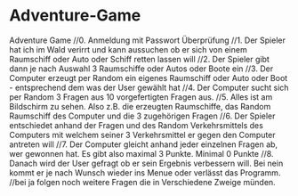 # Adventure-Game
Adventure Game
 //0. Anmeldung mit Passwort Überprüfung
            //1. Der Spieler hat ich im Wald verirrt und kann aussuchen ob er sich von einem Raumschiff oder Auto oder Schiff retten lassen will
            //2. Der Spieler gibt dann je nach Auswahl 3 Raumschiffe oder Autos oder Boote ein
            //3. Der Computer erzeugt per Random ein eigenes Raumschiff oder Auto oder Boot - entsprechend dem was der User gewählt hat
            //4. Der Computer sucht sich per Random 3 Fragen aus 10 vorgefertigten Fragen aus.
            //5. Alles ist am Bildschirm zu sehen. Also z.B. die erzeugten Raumschiffe, das Random Raumschiff des Computer und die 3 zugehörigen Fragen
            //6. Der Spieler entschiedet anhand der Fragen und des Random Verkehrsmittels des Computers mit welchem seiner 3 Verkehrsmittel er gegen den Computer antreten will
            //7. Der Computer gleicht anhand jeder einzelnen Fragen ab, wer gewonnen hat. Es gibt also maximal 3 Punkte. Minimal 0 Punkte
            //8. Danach wird der User gefragt ob er sein Ergebnis verbessern will. Bei nein kommt er je nach Wunsch wieder ins Menue oder verlässt das Programm.
            //bei ja folgen noch weitere Fragen die in Verschiedene Zweige münden.
